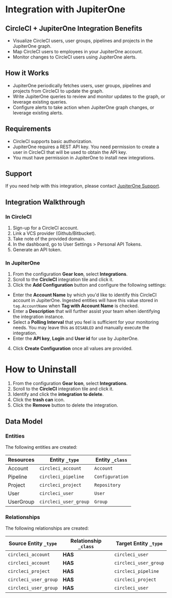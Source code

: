 # Integration with JupiterOne

## CircleCI + JupiterOne Integration Benefits

- Visualize CircleCI users, user groups, pipelines and projects in the
  JupiterOne graph.
- Map CircleCI users to employees in your JupiterOne account.
- Monitor changes to CircleCI users using JupiterOne alerts.

## How it Works

- JupiterOne periodically fetches users, user groups, pipelines and projects
  from CircleCI to update the graph.
- Write JupiterOne queries to review and monitor updates to the graph, or
  leverage existing queries.
- Configure alerts to take action when JupiterOne graph changes, or leverage
  existing alerts.

## Requirements

- CircleCI supports basic authorization.
- JupiterOne requires a REST API key. You need permission to create a user in
  CircleCI that will be used to obtain the API key.
- You must have permission in JupiterOne to install new integrations.

## Support

If you need help with this integration, please contact
[JupiterOne Support](https://support.jupiterone.io).

## Integration Walkthrough

### In CircleCI

1. Sign-up for a CircleCI account.
2. Link a VCS provider (Github/Bitbucket).
3. Take note of the provided domain.
4. In the dashboard, go to User Settings > Personal API Tokens.
5. Generate an API token.

### In JupiterOne

1. From the configuration **Gear Icon**, select **Integrations**.
2. Scroll to the **CircleCI** integration tile and click it.
3. Click the **Add Configuration** button and configure the following settings:

- Enter the **Account Name** by which you'd like to identify this CircleCI
  account in JupiterOne. Ingested entities will have this value stored in
  `tag.AccountName` when **Tag with Account Name** is checked.
- Enter a **Description** that will further assist your team when identifying
  the integration instance.
- Select a **Polling Interval** that you feel is sufficient for your monitoring
  needs. You may leave this as `DISABLED` and manually execute the integration.
- Enter the **API key**, **Login** and **User id** for use by JupiterOne.

4. Click **Create Configuration** once all values are provided.

# How to Uninstall

1. From the configuration **Gear Icon**, select **Integrations**.
2. Scroll to the **CircleCI** integration tile and click it.
3. Identify and click the **integration to delete**.
4. Click the **trash can** icon.
5. Click the **Remove** button to delete the integration.

<!-- {J1_DOCUMENTATION_MARKER_START} -->
<!--
********************************************************************************
NOTE: ALL OF THE FOLLOWING DOCUMENTATION IS GENERATED USING THE
"j1-integration document" COMMAND. DO NOT EDIT BY HAND! PLEASE SEE THE DEVELOPER
DOCUMENTATION FOR USAGE INFORMATION:

https://github.com/JupiterOne/sdk/blob/main/docs/integrations/development.md
********************************************************************************
-->

## Data Model

### Entities

The following entities are created:

| Resources | Entity `_type`        | Entity `_class` |
| --------- | --------------------- | --------------- |
| Account   | `circleci_account`    | `Account`       |
| Pipeline  | `circleci_pipeline`   | `Configuration` |
| Project   | `circleci_project`    | `Repository`    |
| User      | `circleci_user`       | `User`          |
| UserGroup | `circleci_user_group` | `Group`         |

### Relationships

The following relationships are created:

| Source Entity `_type` | Relationship `_class` | Target Entity `_type` |
| --------------------- | --------------------- | --------------------- |
| `circleci_account`    | **HAS**               | `circleci_user`       |
| `circleci_account`    | **HAS**               | `circleci_user_group` |
| `circleci_project`    | **HAS**               | `circleci_pipeline`   |
| `circleci_user_group` | **HAS**               | `circleci_project`    |
| `circleci_user_group` | **HAS**               | `circleci_user`       |

<!--
********************************************************************************
END OF GENERATED DOCUMENTATION AFTER BELOW MARKER
********************************************************************************
-->
<!-- {J1_DOCUMENTATION_MARKER_END} -->

